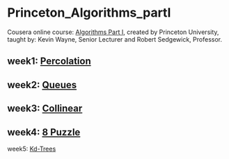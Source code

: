 # Princeton_Algorithms_partI
Cousera online course: [Algorithms Part I](https://www.coursera.org/learn/algorithms-part1/home/welcome), created by Princeton University, taught by: Kevin Wayne, Senior Lecturer and Robert Sedgewick, Professor.

week1: [Percolation](http://coursera.cs.princeton.edu/algs4/assignments/percolation.html)
----
week2: [Queues](http://coursera.cs.princeton.edu/algs4/assignments/queues.html)
----
week3: [Collinear](http://coursera.cs.princeton.edu/algs4/assignments/collinear.html)
----
week4: [8 Puzzle](http://coursera.cs.princeton.edu/algs4/assignments/8puzzle.html)
----
week5: [Kd-Trees](http://coursera.cs.princeton.edu/algs4/assignments/kdtree.html)
